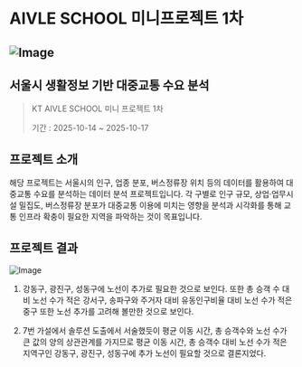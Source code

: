 # AIVLE SCHOOL 미니프로젝트 1차 


![Image](https://github.com/user-attachments/assets/b86d4b2c-a892-4ec0-9ca6-57d0d3cbc5c6)
---

## 서울시 생활정보 기반 대중교통 수요 분석

> KT AIVLE SCHOOL 미니 프로젝트 1차
> 
> 기간 : 2025-10-14 ~ 2025-10-17


## 프로젝트 소개

해당 프로젝트는 서울시의 인구, 업종 분포, 버스정류장 위치 등의 데이터를 활용하여 대중교통 수요를 분석하는 데이터 분석 프로젝트입니다. 
각 구별로 인구 규모, 상업·업무시설 밀집도, 버스정류장 분포가 대중교통 이용에 미치는 영향을 분석과 시각화를 통해 교통 인프라 확충이 필요한 지역을 파악하는 것이 목표입니다.

## 프로젝트 결과

![Image](https://github.com/user-attachments/assets/1fe6f239-44d7-4292-9bfd-7a3336239aca)


1. 강동구, 광진구, 성동구에 노선이 추가로 필요한 것으로 보인다. 또한 총 승객 수 대비 노선 수가 적은 강서구, 송파구와 주거자 대비 유동인구비율 대비 노선 수가 적은 중구 또한 노선 추가를 고려해 볼만한 것으로 보인다.

2. 7번 가설에서 솔루션 도출에서 서술했듯이 평균 이동 시간, 총 승객수와 노선 수가 큰 값의 양의 상관관계를 가지므로 평균 이동 시간, 총 승객수 대비 노선 수가 적은 지역구인 강동구, 광진구, 성동구에 추가 노선이 필요할 것으로 결론지었다.
